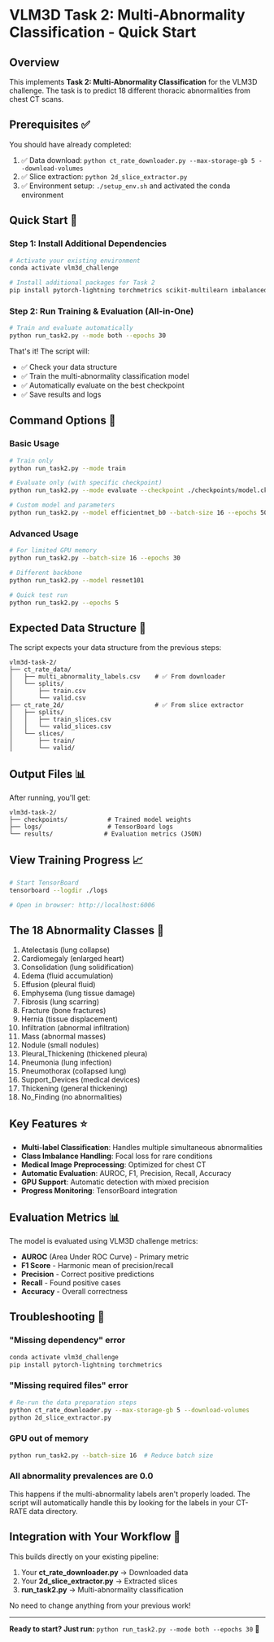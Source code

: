 # VLM3D Task 2: Multi-Abnormality Classification - Quick Start

## Overview
This implements **Task 2: Multi-Abnormality Classification** for the VLM3D challenge. The task is to predict 18 different thoracic abnormalities from chest CT scans.

## Prerequisites ✅
You should have already completed:
1. ✅ Data download: `python ct_rate_downloader.py --max-storage-gb 5 --download-volumes`
2. ✅ Slice extraction: `python 2d_slice_extractor.py`
3. ✅ Environment setup: `./setup_env.sh` and activated the conda environment

## Quick Start 🚀

### Step 1: Install Additional Dependencies
```bash
# Activate your existing environment
conda activate vlm3d_challenge

# Install additional packages for Task 2
pip install pytorch-lightning torchmetrics scikit-multilearn imbalanced-learn
```

### Step 2: Run Training & Evaluation (All-in-One)
```bash
# Train and evaluate automatically
python run_task2.py --mode both --epochs 30
```

That's it! The script will:
- ✅ Check your data structure
- ✅ Train the multi-abnormality classification model  
- ✅ Automatically evaluate on the best checkpoint
- ✅ Save results and logs

## Command Options 🔧

### Basic Usage
```bash
# Train only
python run_task2.py --mode train

# Evaluate only (with specific checkpoint)
python run_task2.py --mode evaluate --checkpoint ./checkpoints/model.ckpt

# Custom model and parameters
python run_task2.py --model efficientnet_b0 --batch-size 16 --epochs 50
```

### Advanced Usage
```bash
# For limited GPU memory
python run_task2.py --batch-size 16 --epochs 30

# Different backbone
python run_task2.py --model resnet101

# Quick test run
python run_task2.py --epochs 5
```

## Expected Data Structure 📁
The script expects your data structure from the previous steps:
```
vlm3d-task-2/
├── ct_rate_data/
│   ├── multi_abnormality_labels.csv    # ✅ From downloader
│   └── splits/
│       ├── train.csv
│       └── valid.csv
├── ct_rate_2d/                         # ✅ From slice extractor  
│   ├── splits/
│   │   ├── train_slices.csv
│   │   └── valid_slices.csv
│   └── slices/
│       ├── train/
│       └── valid/
```

## Output Files 📊
After running, you'll get:
```
vlm3d-task-2/
├── checkpoints/           # Trained model weights
├── logs/                  # TensorBoard logs
└── results/              # Evaluation metrics (JSON)
```

## View Training Progress 📈
```bash
# Start TensorBoard
tensorboard --logdir ./logs

# Open in browser: http://localhost:6006
```

## The 18 Abnormality Classes 🏥
1. Atelectasis (lung collapse)
2. Cardiomegaly (enlarged heart)  
3. Consolidation (lung solidification)
4. Edema (fluid accumulation)
5. Effusion (pleural fluid)
6. Emphysema (lung tissue damage)
7. Fibrosis (lung scarring)
8. Fracture (bone fractures)
9. Hernia (tissue displacement)
10. Infiltration (abnormal infiltration)
11. Mass (abnormal masses)
12. Nodule (small nodules)
13. Pleural_Thickening (thickened pleura)
14. Pneumonia (lung infection)
15. Pneumothorax (collapsed lung)
16. Support_Devices (medical devices)
17. Thickening (general thickening)
18. No_Finding (no abnormalities)

## Key Features ⭐
- **Multi-label Classification**: Handles multiple simultaneous abnormalities
- **Class Imbalance Handling**: Focal loss for rare conditions
- **Medical Image Preprocessing**: Optimized for chest CT
- **Automatic Evaluation**: AUROC, F1, Precision, Recall, Accuracy
- **GPU Support**: Automatic detection with mixed precision
- **Progress Monitoring**: TensorBoard integration

## Evaluation Metrics 📊
The model is evaluated using VLM3D challenge metrics:
- **AUROC** (Area Under ROC Curve) - Primary metric
- **F1 Score** - Harmonic mean of precision/recall
- **Precision** - Correct positive predictions
- **Recall** - Found positive cases  
- **Accuracy** - Overall correctness

## Troubleshooting 🔧

### "Missing dependency" error
```bash
conda activate vlm3d_challenge
pip install pytorch-lightning torchmetrics
```

### "Missing required files" error
```bash
# Re-run the data preparation steps
python ct_rate_downloader.py --max-storage-gb 5 --download-volumes
python 2d_slice_extractor.py
```

### GPU out of memory
```bash
python run_task2.py --batch-size 16  # Reduce batch size
```

### All abnormality prevalences are 0.0
This happens if the multi-abnormality labels aren't properly loaded. The script will automatically handle this by looking for the labels in your CT-RATE data directory.

## Integration with Your Workflow 🔄
This builds directly on your existing pipeline:
1. Your **ct_rate_downloader.py** → Downloaded data
2. Your **2d_slice_extractor.py** → Extracted slices  
3. **run_task2.py** → Multi-abnormality classification

No need to change anything from your previous work!

---

**Ready to start? Just run:** `python run_task2.py --mode both --epochs 30` 🚀 